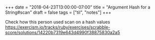 +++
date = "2018-04-23T13:00:00-07:00"
title = "Argument Hash for a String#scan"
draft = false
tags = ["til", "notes"]
+++

Check how this person used scan on a hash values https://exercism.io/tracks/ruby/exercises/scrabble-score/solutions/14220b7319e643d4990f38875830a2a5
